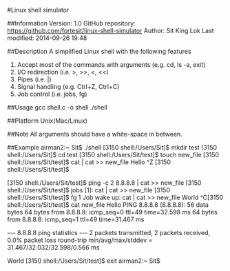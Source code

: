 #Linux shell simulator

##Information
Version: 1.0
GitHub repository: https://github.com/fortesit/linux-shell-simulator
Author: Sit King Lok
Last modified: 2014-09-26 19:48
 
##Description
A simplified Linux shell with the following features
1. Accept most of the commands with arguments (e.g. cd, ls -a, exit)
2. I/O redirection (i.e. >, >>, <, <<)
3. Pipes (i.e. |)
4. Signal handling (e.g. Ctrl+Z, Ctrl+C)
5. Job control (i.e. jobs, fg)

##Usage
gcc shell.c -o shell
./shell

##Platform
Unix(Mac/Linux)

##Note
All arguments should have a white-space in between.
 
##Example
airman2:~ Sit$ ./shell
[3150 shell:/Users/Sit]$ mkdir test
[3150 shell:/Users/Sit]$ cd test
[3150 shell:/Users/Sit/test]$ touch new_file
[3150 shell:/Users/Sit/test]$ cat | cat >> new_file
Hello
^Z
[3150 shell:/Users/Sit/test]$

[3150 shell:/Users/Sit/test]$ ping -c 2 8.8.8.8 | cat >> new_file
[3150 shell:/Users/Sit/test]$ jobs
[1]: cat | cat >> new_file
[3150 shell:/Users/Sit/test]$ fg 1
Job wake up: cat | cat >> new_file
World
^C[3150 shell:/Users/Sit/test]$ cat new_file
Hello
PING 8.8.8.8 (8.8.8.8): 56 data bytes
64 bytes from 8.8.8.8: icmp_seq=0 ttl=49 time=32.598 ms
64 bytes from 8.8.8.8: icmp_seq=1 ttl=49 time=31.467 ms
 
--- 8.8.8.8 ping statistics ---
2 packets transmitted, 2 packets received, 0.0% packet loss
round-trip min/avg/max/stddev = 31.467/32.032/32.598/0.566 ms
 
World
[3150 shell:/Users/Sit/test]$ exit
airman2:~ Sit$
